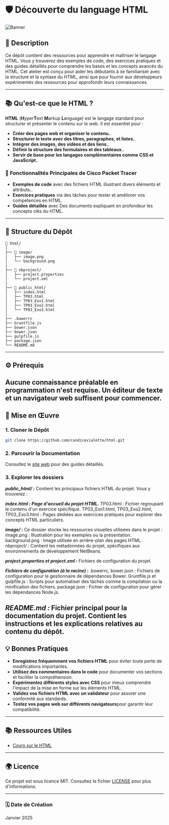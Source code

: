 # 🛡️ **Découverte du language HTML**

![Banner](image/background.png)

## 📄 **Description**
Ce dépôt contient des ressources pour apprendre et maîtriser le langage HTML. Vous y trouverez des exemples de code, des exercices pratiques et des guides détaillés pour comprendre les bases et les concepts avancés du HTML.
Cet atelier est conçu pour aider les débutants à se familiariser avec la structure et la syntaxe du HTML, ainsi que pour fournir aux développeurs expérimentés des ressources pour approfondir leurs connaissances.

---
## 📚 **Qu'est-ce que le HTML ?**

**HTML** (**H**yper**T**ext **M**arkup **L**anguage) est le langage standard pour structurer et présenter le contenu sur le web. Il est essentiel pour :

- **Créer des pages web et organiser le contenu.**.
- **Structurer le texte avec des titres, paragraphes, et listes.**.
- **Intégrer des images, des vidéos et des liens.**.
- **Définir la structure des formulaires et des tableaux.**.
- **Servir de base pour les langages complémentaires comme CSS et JavaScript.**.
  
### 🔗 **Fonctionnalités Principales de Cisco Packet Tracer**

- **Exemples de code** avec des fichiers HTML illustrant divers éléments et attributs..
- **Exercices pratiques** via des tâches pour tester et améliorer vos compétences en HTML.
- **Guides détaillés** avec Des documents expliquant en profondeur les concepts clés du HTML.
---

## 📂 **Structure du Dépôt**

```
📂 html/
|
├── 📂 image/
│   ├── image.png
│   └── background.png
|
├── 📂 nbproject/
│   ├── project.properties
│   └── project.xml
|
├── 📂 public_html/
│   ├── index.html
│   ├── TP03.html
│   ├── TP03_Exo1.html
│   ├── TP03_Exo2.html
│   └── TP03_Exo3.html
|
├── .bowerrc
├── Gruntfile.js
├── bower.json
├── bower.json
├── gulpfile.js
├── package.json
└── README.md
```
---

## ⚙️ **Prérequis**
Aucune connaissance préalable en programmation n'est requise. Un éditeur de texte et un navigateur web suffisent pour commencer.
---

## 🚀 **Mise en Œuvre**

### 1. **Cloner le Dépôt**

```bash
git clone https://github.com/candicevialette/html.git
```

### 2. **Parcourir la Documentation**

Consultez le [site web](https://candicevialette.github.io/html/public_html/) pour des guides détaillés.

### 3. **Explorer les dossiers**
***public_html/ :***
Contient les principaux fichiers HTML du projet. Vous y trouverez :

***index.html : Page d'accueil du projet HTML.***
TP03.html : Fichier regroupant le contenu d'un exercice spécifique.
TP03_Exo1.html, TP03_Exo2.html, TP03_Exo3.html : Pages dédiées aux exercices pratiques pour explorer des concepts HTML particuliers.

***image/ :***
Ce dossier stocke les ressources visuelles utilisées dans le projet :
image.png : Illustration pour les exemples ou la présentation.
background.png : Image utilisée en arrière-plan des pages HTML.
nbproject/ :
Contient les métadonnées du projet, spécifiques aux environnements de développement NetBeans.

***project.properties et project.xml :***
Fichiers de configuration du projet.

***Fichiers de configuration (à la racine) :***
.bowerrc, bower.json : Fichiers de configuration pour le gestionnaire de dépendances Bower.
Gruntfile.js et gulpfile.js : Scripts pour automatiser des tâches comme la compilation ou la minification des fichiers.
package.json : Fichier de configuration pour gérer les dépendances Node.js.

***README.md :***
Fichier principal pour la documentation du projet. Contient les instructions et les explications relatives au contenu du dépôt.
---

## 💡 **Bonnes Pratiques**

- **Enregistrez fréquemment vos fichiers HTML** pour éviter toute perte de modifications importantes.
- **Utilisez des commentaires dans le code** pour documenter vos sections et faciliter la compréhension.
- **Expérimentez différents styles avec CSS** pour mieux comprendre l'impact de la mise en forme sur les éléments HTML.
- **Validez vos fichiers HTML avec un validateur** pour assurer une conformité aux standards.
- **Testez vos pages web sur différents navigateurs**pour garantir leur compatibilité.
---

## 📚 **Ressources Utiles**

- [Cours sur le HTML](https://candicevialette.github.io/html/public_html/TP03_Exo1.html)
---

## 🌍 **Licence**

Ce projet est sous licence MIT. Consultez le fichier [LICENSE](LICENSE) pour plus d'informations.

---

### 🗓 **Date de Création**

Janvier 2025

